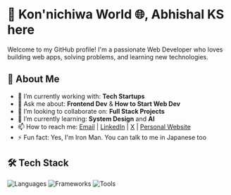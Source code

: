 # 🙏 Kon'nichiwa World 🌐, **Abhishal KS** here

Welcome to my GitHub profile! I'm a passionate Web Developer who loves building web apps, solving problems, and learning new technologies.

## 🚀 About Me

- 🔭 I’m currently working with: **Tech Startups**
- 💬 Ask me about: **Frontend Dev** & **How to Start Web Dev**
- 👯 I’m looking to collaborate on: **Full Stack Projects**
- 🌱 I’m currently learning: **System Design** and **AI**
- 📫 How to reach me: [Email](abhishalsharma2002@gmail.com) | [LinkedIn](https://www.linkedin.com/in/abhishal-sharma-22b606209/) | [X](https://x.com/AbhishalSharma) | [Personal Website](https://abhishal-ks.github.io/Abhishal-Portfolio/)
- ⚡ Fun fact: Yes, I'm Iron Man. You can talk to me in Japanese too

## 🛠️ Tech Stack

![Languages](https://skillicons.dev/icons?i=js,html,css,python)
![Frameworks](https://skillicons.dev/icons?i=react,nodejs,express,nextjs,mongodb,vite)
![Tools](https://skillicons.dev/icons?i=git,github,vscode,figma)
